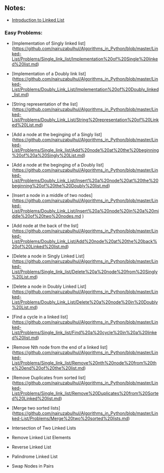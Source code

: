 ## Notes:
 - [Introduction to Linked List ](https://github.com/nairuzabulhul/Algorithms_in_Python/blob/master/Linked-List/Notes/Introduction%20to%20Linked%20List.md)


### Easy Problems: 

-  [Implementation of Singly linked list] (https://github.com/nairuzabulhul/Algorithms_in_Python/blob/master/Linked-List/Problems/Single_link_list/Implementation%20of%20Single%20linked%20list.md)
  
- [Implementation of a  Doubly link list] (https://github.com/nairuzabulhul/Algorithms_in_Python/blob/master/Linked-List/Problems/Doubly_Link_List/Implementation%20of%20Doubly_linked_list.md)
  
- [String representation of the list] (https://github.com/nairuzabulhul/Algorithms_in_Python/blob/master/Linked-List/Problems/Doubly_Link_List/String%20representation%20of%20Linked%20List.md)

- [Add a node at the beginging of a Singly list] (https://github.com/nairuzabulhul/Algorithms_in_Python/blob/master/Linked-List/Problems/Single_link_list/Add%20node%20at%20the%20beginning%20of%20a%20Singly%20List.md)
  
- [Add a node at the beginging of a Doubly list] (https://github.com/nairuzabulhul/Algorithms_in_Python/blob/master/Linked-List/Problems/Doubly_Link_List/Insert%20a%20node%20at%20the%20beginning%20of%20the%20Doubly%20list.md)
  
- [Insert a node in a middle of two nodes] (https://github.com/nairuzabulhul/Algorithms_in_Python/blob/master/Linked-List/Problems/Doubly_Link_List/Insert%20a%20node%20in%20a%20middle%20of%20two%20nodes.md )
 
- [Add node at the back of the list] (https://github.com/nairuzabulhul/Algorithms_in_Python/blob/master/Linked-List/Problems/Doubly_Link_List/Add%20node%20at%20the%20back%20of%20Linked%20list.md)
 
- [Delete a node in Singly Linked List] (https://github.com/nairuzabulhul/Algorithms_in_Python/blob/master/Linked-List/Problems/Single_link_list/Delete%20a%20node%20from%20Singly%20List.md)

- [Delete a node in Doubly Linked List] (https://github.com/nairuzabulhul/Algorithms_in_Python/blob/master/Linked-List/Problems/Doubly_Link_List/Delete%20a%20node%20in%20Doubly%20List.md)
  
- [Find a cycle in a linked list] (https://github.com/nairuzabulhul/Algorithms_in_Python/blob/master/Linked-List/Problems/Single_link_list/Find%20a%20cycle%20in%20a%20linked%20list.md)
  
- [Remove Nth node from the end of a linked list] (https://github.com/nairuzabulhul/Algorithms_in_Python/blob/master/Linked-List/Problems/Single_link_list/Remove%20nth%20node%20from%20the%20end%20of%20the%20list.md) 

- [Remove Duplicates from sorted list] (https://github.com/nairuzabulhul/Algorithms_in_Python/blob/master/Linked-List/Problems/Single_link_list/Remove%20Duplicates%20from%20Sorted%20Linked%20list.md)

- [Merge two sorted lists] (https://github.com/nairuzabulhul/Algorithms_in_Python/blob/master/Linked-List/Problems/Merge%20two%20sorted%20lists.md) 

- Intersection of Two Linked Lists

- Remove Linked List Elements	

- Reverse Linked List	

- Palindrome Linked List	

- Swap Nodes in Pairs



